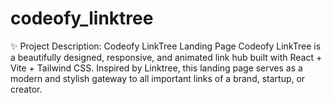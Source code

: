 # codeofy_linktree
✨ Project Description: Codeofy LinkTree Landing Page Codeofy LinkTree is a beautifully designed, responsive, and animated link hub built with React + Vite + Tailwind CSS. Inspired by Linktree, this landing page serves as a modern and stylish gateway to all important links of a brand, startup, or creator.
